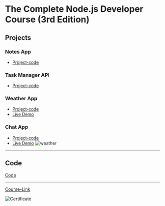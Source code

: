 # The Complete Node.js Developer Course (3rd Edition)
## Projects

### Notes App
- [Project-code](./Projects/Notes-App)
### Task Manager API
- [Project-code](./Projects/Task-Manager-API)
### Weather App
- [Project-code](./Projects/Weather-App)
- [Live Demo](https://abdallah-weather-app.herokuapp.com/)

### Chat App
- [Project-code](./Projects/Chat-App)
- [Live Demo]()
![weather](https://user-images.githubusercontent.com/90924885/187022255-aca939b9-8c15-4dfb-86c9-55e5c2a59ee8.png)

---
## Code
[Code](Code)

---
[Course-Link](https://www.udemy.com/course/the-complete-nodejs-developer-course-2/)<br>

![Certificate](https://via.placeholder.com/468x300?text=Certificate+Here)


